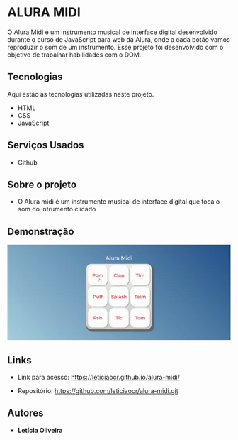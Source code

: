 # ALURA MIDI

O Alura Midi é um instrumento musical de interface digital desenvolvido durante o curso de JavaScript para web da Alura, onde a cada botão vamos reproduzir o som de um instrumento. Esse projeto foi desenvolvido com o objetivo de trabalhar habilidades com o DOM. 

## Tecnologias

Aqui estão as tecnologias utilizadas neste projeto.

* HTML
* CSS 
* JavaScript

## Serviços Usados

* Github


## Sobre o projeto

* O Alura midi é um instrumento musical de interface digital que toca o som do intrumento clicado


## Demonstração 



![Tela](https://github.com/leticiaocr/alura-midi/blob/main/assets/aluraMidi.gif)




## Links
  - Link para acesso: https://leticiaocr.github.io/alura-midi/
  
  - Repositório: https://github.com/leticiaocr/alura-midi.git

  ## Autores

  * **Letícia Oliveira** 

